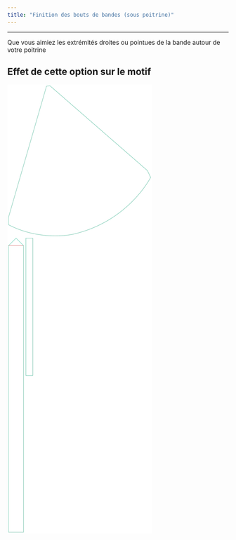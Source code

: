 ```yaml
---
title: "Finition des bouts de bandes (sous poitrine)"
---
```


***

Que vous aimiez les extrémités droites ou pointues de la bande autour de votre poitrine

## Effet de cette option sur le motif

![Cette image montre l'effet de cette option en superposant plusieurs variantes qui ont une valeur différente pour cette option](bee_bandtieends_sample.svg "Effet de cette option sur le motif")
